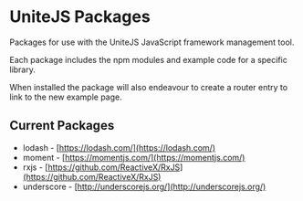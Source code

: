 # UniteJS Packages

Packages for use with the UniteJS JavaScript framework management tool.

Each package includes the npm modules and example code for a specific library.

When installed the package will also endeavour to create a router entry to link to the new example page.

## Current Packages

* lodash - [https://lodash.com/](https://lodash.com/)
* moment - [https://momentjs.com/](https://momentjs.com/)
* rxjs - [https://github.com/ReactiveX/RxJS](https://github.com/ReactiveX/RxJS)
* underscore - [http://underscorejs.org/](http://underscorejs.org/)

[license-image]: http://img.shields.io/badge/license-MIT-blue.svg?style=flat
[license-url]: LICENSE

[npm-url]: https://npmjs.org/package/unitejs-packages
[npm-version-image]: http://img.shields.io/npm/v/unitejs-packages.svg?style=flat
[npm-downloads-image]: http://img.shields.io/npm/dm/unitejs-packages.svg?style=flat

